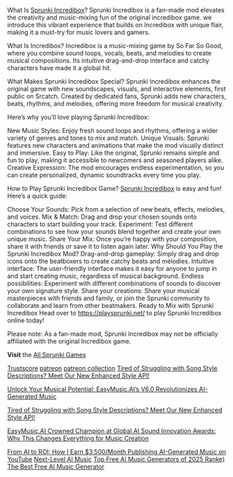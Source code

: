 What Is [Sprunki Incredibox](https://playsprunki.net)?
Sprunki Incredibox is a fan-made mod elevates the creativity and music-mixing fun of the original incredibox game. we introduce this vibrant experience that builds on Incredibox with unique flair, making it a must-try for music lovers and gamers.

What Is Incredibox?
Incredibox is a music-mixing game by So Far So Good, where you combine sound loops, vocals, beats, and melodies to create musical compositions. Its intuitive drag-and-drop interface and catchy characters have made it a global hit.

What Makes Sprunki Incredibox Special?
Sprunki Incredibox enhances the original game with new soundscapes, visuals, and interactive elements, first public on Srcatch. Created by dedicated fans, Sprunki adds new characters, beats, rhythms, and melodies, offering more freedom for musical creativity.

Here’s why you’ll love playing Sprunki Incredibox:

New Music Styles: Enjoy fresh sound loops and rhythms, offering a wider variety of genres and tones to mix and match.
Unique Visuals: Sprunki features new characters and animations that make the mod visually distinct and immersive.
Easy to Play: Like the original, Sprunki remains simple and fun to play, making it accessible to newcomers and seasoned players alike.
Creative Expression: The mod encourages endless experimentation, so you can create personalized, dynamic soundtracks every time you play.

How to Play Sprunki Incredibox Game?
[Sprunki Incredibox](https://playsprunki.net) is easy and fun! Here’s a quick guide:

Choose Your Sounds: Pick from a selection of new beats, effects, melodies, and voices.
Mix & Match: Drag and drop your chosen sounds onto characters to start building your track.
Experiment: Test different combinations to see how your sounds blend together and create your own unique music.
Share Your Mix: Once you’re happy with your composition, share it with friends or save it to listen again later.
Why Should You Play the Sprunki Incredibox Mod?
Drag-and-drop gameplay: Simply drag and drop icons onto the beatboxers to create catchy beats and melodies.
Intuitive interface: The user-friendly interface makes it easy for anyone to jump in and start creating music, regardless of musical background.
Endless possibilities: Experiment with different combinations of sounds to discover your own signature style.
Share your creations: Share your musical masterpieces with friends and family, or join the Sprunki community to collaborate and learn from other beatmakers.
Ready to Mix with Sprunki Incredibox
Head over to https://playsprunki.net/ to play Sprunki Incredibox online today!

Please note: As a fan-made mod, Sprunki Incredibox may not be officially affiliated with the original Incredibox game.

**Visit** the [All Sprunki Games](https://playsprunki.net)<br />

[Trustscore](https://www.scamadviser.com/check-website/playsprunki.net)
[patreon](https://www.patreon.com/posts/how-to-create-ai-127714514)
[patreon collection](https://www.patreon.com/collection/1494892)
[Tired of Struggling with Song Style Descriptions? Meet Our New Enhanced Style API!​​](https://www.patreon.com/posts/129087146)

[Unlock Your Musical Potential: EasyMusic.AI’s V6.0 Revolutionizes AI-Generated Music​](https://www.patreon.com/posts/129416632)

[Tired of Struggling with Song Style Descriptions? Meet Our New Enhanced Style API!​​](https://www.patreon.com/posts/129087146)

[EasyMusic.AI Crowned Champion at Global AI Sound Innovation Awards: Why This Changes Everything for Music Creation](https://www.patreon.com/posts/130667366)

[From AI to ROI: How I Earn $3,500/Month Publishing AI-Generated Music on YouTube](https://www.patreon.com/posts/130758601)
[Next-Level AI Music​](https://cal.com/easymusic)
[Top Free AI Music Generators of 2025 Ranke)](https://egolinks.online/@easymusic)
[The Best Free AI Music Generator](https://crozdesk.com/software/easymusic-ai)


